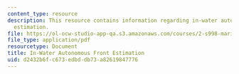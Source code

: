 ```yaml
---
content_type: resource
description: This resource contains information regarding in-water autonomous front
  estimation.
file: https://ol-ocw-studio-app-qa.s3.amazonaws.com/courses/2-s998-marine-autonomy-sensing-and-communications-spring-2012/d2432b6fc673edbddb73a82619847776_MIT2_S998S12_Lab16.pdf
file_type: application/pdf
resourcetype: Document
title: In-Water Autonomous Front Estimation
uid: d2432b6f-c673-edbd-db73-a82619847776
---
```

